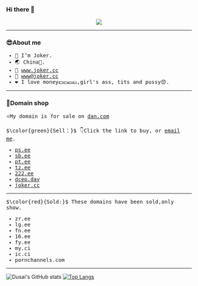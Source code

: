 ### Hi there 👋
<p align="center"><img src="https://user-images.githubusercontent.com/14821269/187910624-8bda9277-74f5-4fa5-a13f-99a81c3a93b7.jpg"></p>

******
### 😎About me

<samp>

- 🤡 I’m Joker.
- 🌏 China🐰.
- 🔗 www.joker.cc
- 📧 www@joker.cc
- ❤️ I love money💵💴💶💷,girl's ass, tits and pussy😍.

</samp>

******

### 🛒Domain shop

<samp>
  
⭐My domain is for sale on [dan.com](https://dan.com/domain-seller/joker)

$\color{green}{Sell：}$ 👇Click the link to buy, or [email me](www@joker.cc).
- [ps.ee](https://dan.com/buy-domain/ps.ee)
- [sb.ee](https://dan.com/buy-domain/sb.ee)
- [pt.ee](https://dan.com/buy-domain/pt.ee)
- [tz.ee](https://dan.com/buy-domain/tz.ee)
- [222.ee](https://dan.com/buy-domain/222.ee)
- [dcep.day](https://dan.com/buy-domain/dcep.day)
- [joker.cc](https://dan.com/buy-domain/joker.cc)
******
$\color{red}{Sold:}$ These domains have been sold,only show.
- zr.ee
- lg.ee
- fn.ee
- 16.ee
- fy.ee
- my.ci
- ic.ci
- pornchannels.com
******
</samp>

![Dusai's GitHub stats](https://github-readme-stats.vercel.app/api?username=zhufacai&show_icons=true&theme=radical)
[![Top Langs](https://github-readme-stats.vercel.app/api/top-langs/?username=anuraghazra&layout=compact)](https://github.com/anuraghazra/github-readme-stats)

